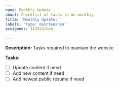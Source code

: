```yaml
---
name: Monthly Update
about: Checklist of tasks to do monthly
title: 'Monthly Update: '
labels: 'type: maintenance'
assignees: 112523chen

---
```


**Description:** Tasks required to maintain the website

**Tasks:**
- [ ] Update content if need
- [ ] Add new content if need
- [ ] Add newest public resume if need
